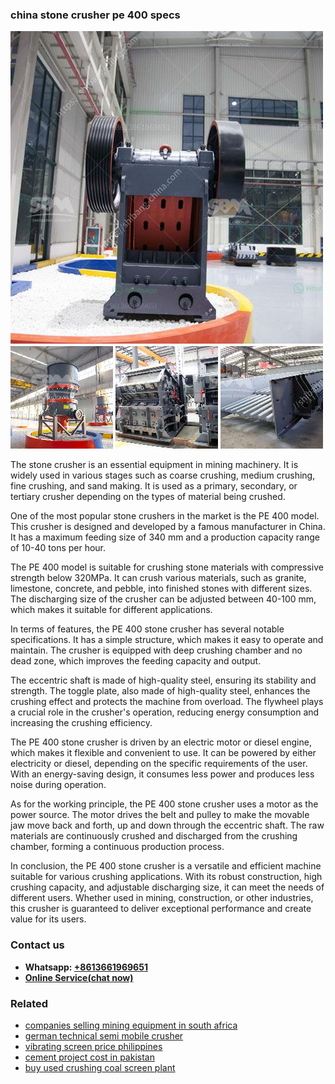 <h3>china stone crusher pe 400 specs</h3><img src='1708332572.jpg' alt=''><p>The stone crusher is an essential equipment in mining machinery. It is widely used in various stages such as coarse crushing, medium crushing, fine crushing, and sand making. It is used as a primary, secondary, or tertiary crusher depending on the types of material being crushed.</p><p>One of the most popular stone crushers in the market is the PE 400 model. This crusher is designed and developed by a famous manufacturer in China. It has a maximum feeding size of 340 mm and a production capacity range of 10-40 tons per hour.</p><p>The PE 400 model is suitable for crushing stone materials with compressive strength below 320MPa. It can crush various materials, such as granite, limestone, concrete, and pebble, into finished stones with different sizes. The discharging size of the crusher can be adjusted between 40-100 mm, which makes it suitable for different applications.</p><p>In terms of features, the PE 400 stone crusher has several notable specifications. It has a simple structure, which makes it easy to operate and maintain. The crusher is equipped with deep crushing chamber and no dead zone, which improves the feeding capacity and output.</p><p>The eccentric shaft is made of high-quality steel, ensuring its stability and strength. The toggle plate, also made of high-quality steel, enhances the crushing effect and protects the machine from overload. The flywheel plays a crucial role in the crusher's operation, reducing energy consumption and increasing the crushing efficiency.</p><p>The PE 400 stone crusher is driven by an electric motor or diesel engine, which makes it flexible and convenient to use. It can be powered by either electricity or diesel, depending on the specific requirements of the user. With an energy-saving design, it consumes less power and produces less noise during operation.</p><p>As for the working principle, the PE 400 stone crusher uses a motor as the power source. The motor drives the belt and pulley to make the movable jaw move back and forth, up and down through the eccentric shaft. The raw materials are continuously crushed and discharged from the crushing chamber, forming a continuous production process.</p><p>In conclusion, the PE 400 stone crusher is a versatile and efficient machine suitable for various crushing applications. With its robust construction, high crushing capacity, and adjustable discharging size, it can meet the needs of different users. Whether used in mining, construction, or other industries, this crusher is guaranteed to deliver exceptional performance and create value for its users.</p><h3>Contact us</h3><ul><li><strong>Whatsapp:&nbsp;<a href="https://wa.me/8613661969651">+8613661969651</a></strong></li><li><a href="https://swt.shibang-china.com/?git&amp;zhl&amp;china stone crusher pe 400 specs"><strong>Online Service(chat now)</strong></a></li></ul><h3>Related</h3><ul><li><a href='companies selling mining equipment in south africa.md'>companies selling mining equipment in south africa</a></li><li><a href='german technical semi mobile crusher.md'>german technical semi mobile crusher</a></li><li><a href='vibrating screen price philippines.md'>vibrating screen price philippines</a></li><li><a href='cement project cost in pakistan.md'>cement project cost in pakistan</a></li><li><a href='buy used crushing coal screen plant.md'>buy used crushing coal screen plant</a></li></ul>